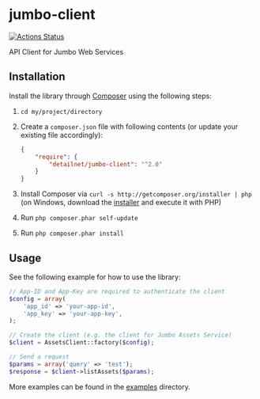 # jumbo-client

[![Actions Status](https://github.com/detailnet/jumbo-client/workflows/Tests/badge.svg)](https://github.com/detailnet/jumbo-client/actions)

API Client for Jumbo Web Services

## Installation
Install the library through [Composer](http://getcomposer.org/) using the following steps:

  1. `cd my/project/directory`
  
  2. Create a `composer.json` file with following contents (or update your existing file accordingly):

     ```json
     {
         "require": {
             "detailnet/jumbo-client": "^2.0"
         }
     }
     ```
  3. Install Composer via `curl -s http://getcomposer.org/installer | php` (on Windows, download
     the [installer](http://getcomposer.org/installer) and execute it with PHP)
     
  4. Run `php composer.phar self-update`
     
  5. Run `php composer.phar install`

## Usage

See the following example for how to use the library:

```php
// App-ID and App-Key are required to authenticate the client
$config = array(
    'app_id' => 'your-app-id',
    'app_key' => 'your-app-key',
);

// Create the client (e.g. the client for Jumbo Assets Service)
$client = AssetsClient::factory($config);

// Send a request
$params = array('query' => 'test');
$response = $client->listAssets($params);
```

More examples can be found in the [examples](examples) directory.
